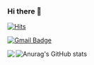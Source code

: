 ### Hi there 👋

<!--
**3loomin/3loomin** is a ✨ _special_ ✨ repository because its `README.md` (this file) appears on your GitHub profile.

Here are some ideas to get you started:

- 🔭 I’m currently working on ...
- 🌱 I’m currently learning ...
- 👯 I’m looking to collaborate on ...
- 🤔 I’m looking for help with ...
- 💬 Ask me about ...
- 📫 How to reach me: ...
- 😄 Pronouns: ...
- ⚡ Fun fact: ...
-->
[![Hits](https://hits.seeyoufarm.com/api/count/incr/badge.svg?url=https%3A%2F%2Fgithub.com%2Fhaesoo9410&count_bg=%23EB8B10&title_bg=%23684327&icon=&icon_color=%23E7E7E7&title=VISIT&edge_flat=false)](https://github.com/3loomin)


[![Gmail Badge](https://img.shields.io/badge/Gmail-D14836?style=flat&logo=Gmail&logoColor=white)](mailto:3loomin@gmail.com)

<!--![Anurag's GitHub stats](https://github-readme-stats.vercel.app/api?username=3loomin&show_icons=true&theme=radical) -->
![Anurag's GitHub stats](https://github-readme-stats.vercel.app/api?username=사용자ID&show_icons=true&theme=prussian)
<img align='left' src="http://mazassumnida.wtf/api/v2/generate_badge?boj=tlsckdals7">
